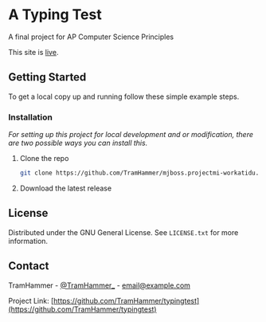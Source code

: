 # A Typing Test
A final project for AP Computer Science Principles

This site is [live](TramHammer.github.io/typing-test/public).

<!-- GETTING STARTED -->
## Getting Started

To get a local copy up and running follow these simple example steps.

### Installation

_For setting up this project for local development and or modification, there are two possible ways you can install this._

1. Clone the repo
   ```sh
   git clone https://github.com/TramHammer/mjboss.projectmi-workatidu.com
   ```
2. Download the latest release

<!-- LICENSE -->
## License

Distributed under the GNU General License. See `LICENSE.txt` for more information.


<!-- CONTACT -->
## Contact

TramHammer - [@TramHammer_](@TramHammer_) - email@example.com

Project Link: [https://github.com/TramHammer/typingtest](https://github.com/TramHammer/typingtest)

